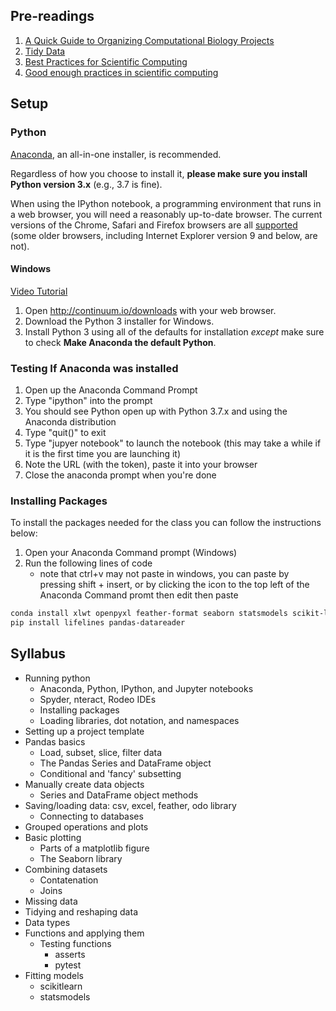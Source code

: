 ## Pre-readings

1. [A Quick Guide to Organizing Computational Biology Projects][1]
2. [Tidy Data][2]
3. [Best Practices for Scientific Computing][3]
4. [Good enough practices in scientific computing][4]

## Setup

### Python
<a href="https://www.anaconda.com/download/">Anaconda</a>,
an all-in-one installer, is recommended.

Regardless of how you choose to install it,
<strong>please make sure you install Python version 3.x</strong>
(e.g., 3.7 is fine).

When using the IPython notebook, a programming environment
that runs in a web browser, you will need a reasonably
up-to-date browser. The current versions of the Chrome, Safari and
Firefox browsers are all
<a href="http://ipython.org/ipython-doc/2/install/install.html#browser-compatibility">supported</a>
(some older browsers, including Internet Explorer version 9
and below, are not).

#### Windows
<a href="https://www.youtube.com/watch?v=xxQ0mzZ8UvA">Video Tutorial</a>
<ol>
<li>Open <a href="https://www.anaconda.com/download/">http://continuum.io/downloads</a> with your web browser.</li>
<li>Download the Python 3 installer for Windows.</li>
<li>Install Python 3 using all of the defaults for installation <em>except</em> make sure to check <strong>Make Anaconda the default Python</strong>.</li>
</ol>

<!--
#### Mac OS X
<a href="https://www.youtube.com/watch?v=TcSAln46u9U">Video Tutorial</a>
<ol>
<li>Open <a href="http://continuum.io/downloads">http://continuum.io/downloads</a> with your web browser.</li>
<li>Download the Python 3 installer for OS X.</li>
<li>Install Python 3 using all of the defaults for installation.</li>
</ol>

#### Linux
<ol>
<li>Open <a href="http://continuum.io/downloads">http://continuum.io/downloads</a> with your web browser.</li>
<li>Download the Python 3 installer for Linux.<br>
(Installation requires using the shell. If you aren't
comfortable doing the installation yourself
stop here and request help at the workshop.)
</li>
<li>
Open a terminal window.
</li>
<li>
Type <pre>bash Anaconda3-</pre> and then press
tab. The name of the file you just downloaded should
appear. If it does not, navigate to the folder where you
downloaded the file, for example with:
<pre>cd Downloads</pre>
Then, try again.
</li>
<li>
Press enter. You will follow the text-only prompts. To move through
the text, press the space key. Type <code>yes</code> and
press enter to approve the license. Press enter to approve the
default location for the files. Type <code>yes</code> and
press enter to prepend Anaconda to your <code>PATH</code>
(this makes the Anaconda distribution the default Python).
</li>
<li>
Close the terminal window.
</ol>
-->

### Testing If Anaconda was installed


1. Open up the Anaconda Command Prompt
2. Type "ipython" into the prompt
3. You should see Python open up with Python 3.7.x and using the Anaconda distribution
4. Type "quit()" to exit
5. Type "jupyer notebook" to launch the notebook (this may take a while if it is the first time you are launching it)
6. Note the URL (with the token), paste it into your browser
7. Close the anaconda prompt when you're done

### Installing Packages

To install the packages needed for the class you can follow the instructions below:

1. Open your Anaconda Command prompt (Windows)
2. Run the following lines of code
    - note that ctrl+v may not paste in windows,
	  you can paste by pressing shift + insert,
	  or by clicking the icon to the top left of the Anaconda Command promt then edit then paste

``` bash
conda install xlwt openpyxl feather-format seaborn statsmodels scikit-learn regex wget odo numba
pip install lifelines pandas-datareader
```

## Syllabus

- Running python
	- Anaconda, Python, IPython, and Jupyter notebooks
	- Spyder, nteract, Rodeo IDEs
	- Installing packages
	- Loading libraries, dot notation, and namespaces
- Setting up a project template
- Pandas basics
	- Load, subset, slice, filter data
	- The Pandas Series and DataFrame object
	- Conditional and 'fancy' subsetting
- Manually create data objects
	- Series and DataFrame object methods
- Saving/loading data: csv, excel, feather, odo library
    - Connecting to databases
- Grouped operations and plots
- Basic plotting
	- Parts of a matplotlib figure
	- The Seaborn library
- Combining datasets
	- Contatenation
	- Joins
- Missing data
- Tidying and reshaping data
- Data types
- Functions and applying them
	- Testing functions
		- asserts
		- pytest
- Fitting models
	- scikitlearn
	- statsmodels

[1]: https://journals.plos.org/ploscompbiol/article?id=10.1371/journal.pcbi.1000424
[2]: http://vita.had.co.nz/papers/tidy-data.html
[3]: https://journals.plos.org/plosbiology/article?id=10.1371/journal.pbio.1001745
[4]: https://journals.plos.org/ploscompbiol/article?id=10.1371/journal.pcbi.1005510
